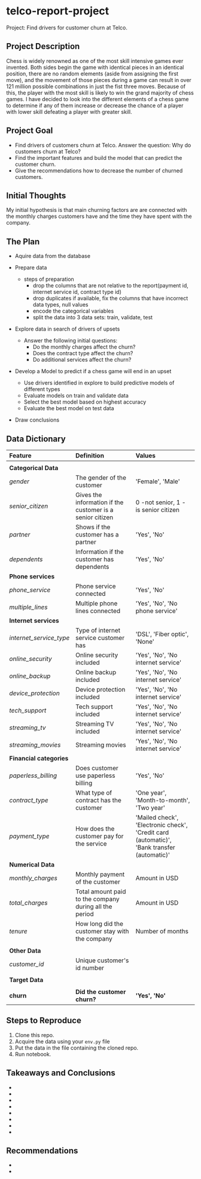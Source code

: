 # telco-report-project
Project: Find drivers for customer churn at Telco. 

## Project Description
 
Chess is widely renowned as one of the most skill intensive games ever invented. Both sides begin the game with identical pieces in an identical position, there are no random elements (aside from assigning the first move), and the movement of those pieces during a game can result in over 121 million possible combinations in just the fist three moves. Because of this, the player with the most skill is likely to win the grand majority of chess games. I have decided to look into the different elements of a chess game to determine if any of them increase or decrease the chance of a player with lower skill defeating a player with greater skill.
 
## Project Goal
 
* Find drivers of customers churn at Telco. Answer the question: Why do customers churn at Telco?
* Find the important features and build the model that can predict the customer churn.
* Give the recommendations how to decrease the number of churned customers.

 
## Initial Thoughts
 
My initial hypothesis is that main churning factors are are connected with the monthly charges customers have and the time they have spent with the company.
 
## The Plan
 
* Aquire data from the database
 
* Prepare data
   * steps of preparation
       * drop the columns that are not relative to the report(payment id, internet service id, contract type id)
       * drop duplicates if available, fix the columns that have incorrect data types, null values
       * encode the categorical variables 
       * split the data into 3 data sets: train, validate, test
 
* Explore data in search of drivers of upsets
   * Answer the following initial questions:
       * Do the monthly charges affect the churn?
       * Does the contract type affect the churn?
       * Do additional services affect the churn?
       
      
      
* Develop a Model to predict if a chess game will end in an upset
   * Use drivers identified in explore to build predictive models of different types
   * Evaluate models on train and validate data
   * Select the best model based on highest accuracy
   * Evaluate the best model on test data
 
* Draw conclusions
 
## Data Dictionary


| Feature | Definition |Values|
|:--------|:-----------|:-----------|
|<img width=150/>|<img width=550/>|
|**Categorical Data**
|*gender*| The gender of the customer  | 'Female', 'Male'
|*senior_citizen*| Gives the information if the customer is a senior citizen| 0 -not senior, 1 - is senior citizen
|*partner*| Shows if the customer has a partner| 'Yes', 'No'
|*dependents*| Information if the customer has dependents | 'Yes', 'No'
|**Phone services**
|*phone_service*| Phone service connected | 'Yes', 'No'
|*multiple_lines*| Multiple phone lines connected | 'Yes', 'No', 'No phone service'
|**Internet services**
|*internet_service_type*|  Type of internet service customer has | 'DSL', 'Fiber optic', 'None'
|*online_security*| Online security included | 'Yes', 'No', 'No internet service'
|*online_backup*| Online backup included | 'Yes', 'No', 'No internet service'
|*device_protection*| Device protection included | 'Yes', 'No', 'No internet service'
|*tech_support*|  Tech support included | 'Yes', 'No', 'No internet service'
|*streaming_tv*|  Streaming TV included| 'Yes', 'No', 'No internet service'
|*streaming_movies*|  Streaming movies | 'Yes', 'No', 'No internet service'
|**Financial categories**
|*paperless_billing*|  Does customer use paperless billing | 'Yes', 'No'
|*contract_type*|  What type of contract has the customer | 'One year', <br>'Month-to-month', <br>'Two year'
|*payment_type*|  How does the customer pay for the service | 'Mailed check', <br>'Electronic check', <br>'Credit card (automatic)', <br>'Bank transfer (automatic)'
|**Numerical Data**
|*monthly_charges*|  Monthly payment of the customer | Amount in USD
|*total_charges*|  Total amount paid to the company during all the period | Amount in USD
|*tenure*| How long did the customer stay with the company | Number of months
||<img width=150/>|<img width=550/>|
|**Other Data**
|*customer_id*| Unique customer's id number|
||<img width=150/>|<img width=550/>|
|**Target Data**
||<img width=150/>|<img width=550/>|
|**churn** | **Did the customer churn?** | **'Yes', 'No'**

 
## Steps to Reproduce
1) Clone this repo.
2) Acquire the data using your ```env.py``` file
3) Put the data in the file containing the cloned repo.
4) Run notebook.
 
## Takeaways and Conclusions
* 
* 
* 
* 
* 
* 
* 
* 
 
## Recommendations
* 
* 